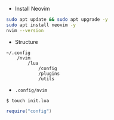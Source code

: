 
- Install Neovim
```zsh
sudo apt update && sudo apt upgrade -y
sudo apt install neovim -y
nvim --version
```

- Structure
```text
~/.config
	/nvim
		/lua
			/config
			/plugins
			/utils
```

- `.config/nvim`
```shell
$ touch init.lua
```

```lua
require("config")
```


